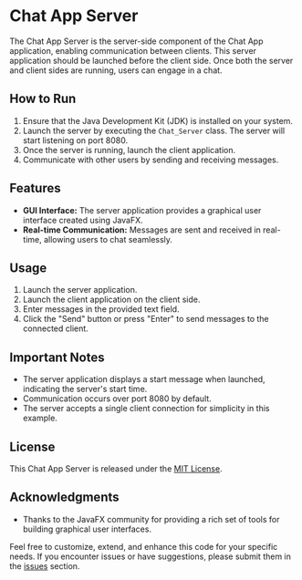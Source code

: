 # Chat App Server

The Chat App Server is the server-side component of the Chat App application, enabling communication between clients. This server application should be launched before the client side. Once both the server and client sides are running, users can engage in a chat.

## How to Run

1. Ensure that the Java Development Kit (JDK) is installed on your system.
2. Launch the server by executing the `Chat_Server` class. The server will start listening on port 8080.
3. Once the server is running, launch the client application.
4. Communicate with other users by sending and receiving messages.

## Features

- **GUI Interface:** The server application provides a graphical user interface created using JavaFX.
- **Real-time Communication:** Messages are sent and received in real-time, allowing users to chat seamlessly.

## Usage

1. Launch the server application.
2. Launch the client application on the client side.
3. Enter messages in the provided text field.
4. Click the "Send" button or press "Enter" to send messages to the connected client.

## Important Notes

- The server application displays a start message when launched, indicating the server's start time.
- Communication occurs over port 8080 by default.
- The server accepts a single client connection for simplicity in this example.

## License

This Chat App Server is released under the [MIT License](LICENSE).

## Acknowledgments

- Thanks to the JavaFX community for providing a rich set of tools for building graphical user interfaces.

Feel free to customize, extend, and enhance this code for your specific needs. If you encounter issues or have suggestions, please submit them in the [issues](https://github.com/yourusername/yourrepository/issues) section.

